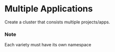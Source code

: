 # Multiple Applications
Create a cluster that consists multiple projects/apps.

### Note
Each variety must have its own namespace
